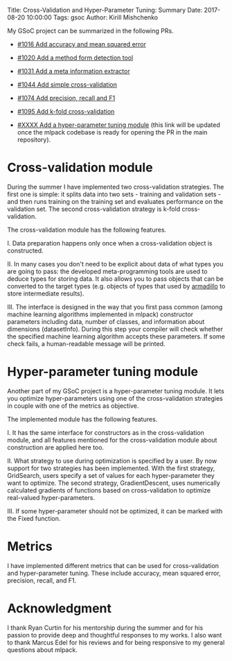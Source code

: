 Title: Cross-Validation and Hyper-Parameter Tuning: Summary
Date: 2017-08-20 10:00:00
Tags: gsoc
Author: Kirill Mishchenko

My GSoC project can be summarized in the following PRs.

* [#1016 Add accuracy and mean squared error](https://github.com/mlpack/mlpack/pull/1016)

* [#1020 Add a method form detection tool](https://github.com/mlpack/mlpack/pull/1020)

* [#1031 Add a meta information extractor](https://github.com/mlpack/mlpack/pull/1031)

* [#1044 Add simple cross-validation](https://github.com/mlpack/mlpack/pull/1044)

* [#1074 Add precision, recall and F1](https://github.com/mlpack/mlpack/pull/1074)

* [#1095 Add k-fold cross-validation](https://github.com/mlpack/mlpack/pull/1095)

* [#XXXX Add a hyper-parameter tuning module](https://github.com/micyril/mlpack/pull/2)
(this link will be updated once the mlpack codebase is ready for opening the PR
in the main repository).

# Cross-validation module

During the summer I have implemented two cross-validation strategies. The first
one is simple: it splits data into two sets - training and validation sets -
and then runs training on the training set and evaluates performance on the
validation set. The second cross-validation strategy is k-fold
cross-validation.

The cross-validation module has the following features.

I. Data preparation happens only once when a cross-validation object is
constructed.

II. In many cases you don't need to be explicit about data of what types you
are going to pass: the developed meta-programming tools are used to deduce
types for storing data. It also allows you to pass objects that can be
converted to the target types (e.g. objects of types that used by
[armadillo](http://arma.sourceforge.net/) to store intermediate results).

III. The interface is designed in the way that you first pass common (among
machine learning algorithms implemented in mlpack) constructor parameters
including data, number of classes, and information about dimensions
(datasetInfo). During this step your compiler will check whether the specified
machine learning algorithm accepts these parameters. If some check fails, a
human-readable message will be printed.

# Hyper-parameter tuning module

Another part of my GSoC project is a hyper-parameter tuning module. It lets
you optimize hyper-parameters using one of the cross-validation strategies in
couple with one of the metrics as objective.

The implemented module has the following features.

I. It has the same interface for constructors as in the cross-validation
module, and all features mentioned for the cross-validation module about
construction are applied here too.

II. What strategy to use during optimization is specified by a user. By now
support for two strategies has been implemented. With the first strategy,
GridSearch, users specify a set of values for each hyper-parameter they want
to optimize. The second strategy, GradientDescent, uses numerically
calculated gradients of functions based on cross-validation to optimize
real-valued hyper-parameters.

III. If some hyper-parameter should not be optimized, it can be marked with the
Fixed function.

# Metrics

I have implemented different metrics that can be used for cross-validation and
hyper-parameter tuning. These include accuracy, mean squared error, precision,
recall, and F1.

# Acknowledgment

I thank Ryan Curtin for his mentorship during the summer and for his passion to
provide deep and thoughtful responses to my works. I also want to thank Marcus
Edel for his reviews and for being responsive to my general questions about
mlpack.
